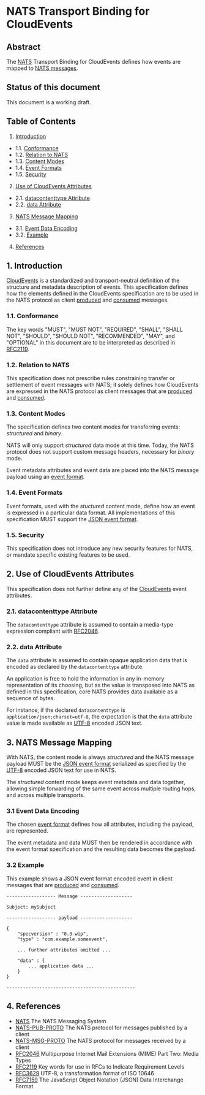 # NATS Transport Binding for CloudEvents

## Abstract

The [NATS][nats] Transport Binding for CloudEvents defines how events are mapped
to [NATS messages][nats-msg-proto].

## Status of this document

This document is a working draft.

## Table of Contents

1. [Introduction](#1-introduction)

- 1.1. [Conformance](#11-conformance)
- 1.2. [Relation to NATS](#12-relation-to-nats)
- 1.3. [Content Modes](#13-content-modes)
- 1.4. [Event Formats](#14-event-formats)
- 1.5. [Security](#15-security)

2. [Use of CloudEvents Attributes](#2-use-of-cloudevents-attributes)

- 2.1. [datacontenttype Attribute](#21-datacontenttype-attribute)
- 2.2. [data Attribute](#22-data-attribute)

3. [NATS Message Mapping](#3-nats-message-mapping)

- 3.1. [Event Data Encoding](#31-event-data-encoding)
- 3.2. [Example](#32-example)

4. [References](#4-references)

## 1. Introduction

[CloudEvents][ce] is a standardized and transport-neutral definition of the
structure and metadata description of events. This specification defines how the
elements defined in the CloudEvents specification are to be used in the NATS
protocol as client [produced][nats-pub-proto] and [consumed][nats-msg-proto]
messages.

### 1.1. Conformance

The key words "MUST", "MUST NOT", "REQUIRED", "SHALL", "SHALL NOT", "SHOULD",
"SHOULD NOT", "RECOMMENDED", "MAY", and "OPTIONAL" in this document are to be
interpreted as described in [RFC2119][rfc2119].

### 1.2. Relation to NATS

This specification does not prescribe rules constraining transfer or settlement
of event messages with NATS; it solely defines how CloudEvents are expressed in
the NATS protocol as client messages that are [produced][nats-pub-proto] and
[consumed][nats-msg-proto].

### 1.3. Content Modes

The specification defines two content modes for transferring events:
_structured_ and _binary_.

NATS will only support _structured_ data mode at this time. Today, the NATS
protocol does not support custom message headers, necessary for _binary_ mode.

Event metadata attributes and event data are placed into the NATS message
payload using an [event format](#14-event-formats).

### 1.4. Event Formats

Event formats, used with the _stuctured_ content mode, define how an event is
expressed in a particular data format. All implementations of this specification
MUST support the [JSON event format][json-format].

### 1.5. Security

This specification does not introduce any new security features for NATS, or
mandate specific existing features to be used.

## 2. Use of CloudEvents Attributes

This specification does not further define any of the [CloudEvents][ce] event
attributes.

### 2.1. datacontenttype Attribute

The `datacontenttype` attribute is assumed to contain a media-type expression
compliant with [RFC2046][rfc2046].

### 2.2. data Attribute

The `data` attribute is assumed to contain opaque application data that is
encoded as declared by the `datacontenttype` attribute.

An application is free to hold the information in any in-memory representation
of its choosing, but as the value is transposed into NATS as defined in this
specification, core NATS provides data available as a sequence of bytes.

For instance, if the declared `datacontenttype` is
`application/json;charset=utf-8`, the expectation is that the `data` attribute
value is made available as [UTF-8][rfc3629] encoded JSON text.

## 3. NATS Message Mapping

With NATS, the content mode is always _structured_ and the NATS message payload
MUST be the [JSON event format][json-format] serialized as specified by the
[UTF-8][rfc3629] encoded JSON text for use in NATS.

The _structured_ content mode keeps event metadata and data together, allowing
simple forwarding of the same event across multiple routing hops, and across
multiple transports.

### 3.1 Event Data Encoding

The chosen [event format](#14-event-formats) defines how all attributes,
including the payload, are represented.

The event metadata and data MUST then be rendered in accordance with the event
format specification and the resulting data becomes the payload.

### 3.2 Example

This example shows a JSON event format encoded event in client messages that are
[produced][nats-pub-proto] and [consumed][nats-msg-proto].

```text
------------------ Message -------------------

Subject: mySubject

------------------ payload -------------------

{
    "specversion" : "0.3-wip",
    "type" : "com.example.someevent",

    ... further attributes omitted ...

    "data" : {
        ... application data ...
    }
}

-----------------------------------------------
```

## 4. References

- [NATS][nats] The NATS Messaging System
- [NATS-PUB-PROTO][nats-pub-proto] The NATS protocol for messages published by a
  client
- [NATS-MSG-PROTO][nats-msg-proto] The NATS protocol for messages received by a
  client
- [RFC2046][rfc2046] Multipurpose Internet Mail Extensions (MIME) Part Two:
  Media Types
- [RFC2119][rfc2119] Key words for use in RFCs to Indicate Requirement Levels
- [RFC3629][rfc3629] UTF-8, a transformation format of ISO 10646
- [RFC7159][rfc7159] The JavaScript Object Notation (JSON) Data Interchange
  Format

[ce]: ./spec.md
[json-format]: ./json-format.md
[nats]: https://nats.io
[nats-pub-proto]: https://nats.io/documentation/internals/nats-protocol/#PUB
[nats-msg-proto]: https://nats.io/documentation/internals/nats-protocol/#MSG
[json-value]: https://tools.ietf.org/html/rfc7159#section-3
[rfc2046]: https://tools.ietf.org/html/rfc2046
[rfc2119]: https://tools.ietf.org/html/rfc2119
[rfc3629]: https://tools.ietf.org/html/rfc3629
[rfc7159]: https://tools.ietf.org/html/rfc7159

